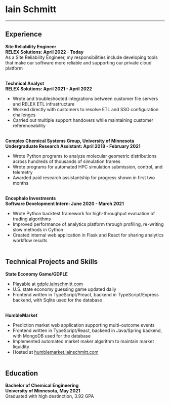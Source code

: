 Iain Schmitt
===
<hr></hr>

## Experience

**Site Reliability Engineer**<br>
**RELEX Solutions: April 2022 - Today**<br>
As a Site Reliability Engineer, my responsibilities include developing tools that make our software more reliable and supporting our private cloud platform
<br><br>

**Technical Analyst**<br>
**RELEX Solutions: April 2021 - April 2022**<br>
- Wrote and troubleshooted integrations between customer file servers and RELEX ETL infrastructure
- Worked directly with customers to resolve ETL and SSO configuration challenges
- Carried out multiple support handovers while maintaining customer referenceability
<br><br>

**Complex Chemical Systems Group, University of Minnesota**<br>
**Undergraduate Research Assistant: April 2018 - February 2021**<br>
- Wrote Python programs to analyze molecular geometric distributions across hundreds of thousands of simulation frames
- Wrote programs for automated HPC simulation submission, control, and telemetry
- Awarded paid research assistantship for progress shown in first two months
<br><br>

**Encephalo Investments**<br>
**Software Development Intern: June 2020 - March 2021**<br>
- Wrote Python backtest framework for high-throughput evaluation of trading algorithms
- Improved performance of analytics platform through profiling, re-writing slow methods in Cython
- Created internal web application in Flask and React for sharing analytics workflow results
<br><br>

## Technical Projects and Skills
**State Economy Game/GDPLE**
- Playable at [gdple.iainschmitt.com](https://gdple.iainschmitt.com)
- U.S. state economy guessing game updated daily 
- Frontend written in TypeScript/Preact, backend in TypeScript/Express backend, with Sqlite used for the database 
<br><br>

**HumbleMarket**<br>
- Prediction market web application supporting multi-outcome events
- Frontend written in TypeScript/React, backend in Java/Spring backend, with MongoDB used for the database
- Implemented automated market maker algsrithm to maintain market liquidity
- Hosted at [humblemarket.iainschmitt.com](https://humblemarket.iainschmitt.com)
<br><br>

## Education 

**Bachelor of Chemical Engineering**<br>
**University of Minnesota, May 2021**<br>
Graduated with high destinction, 3.92 GPA
<br><br>
